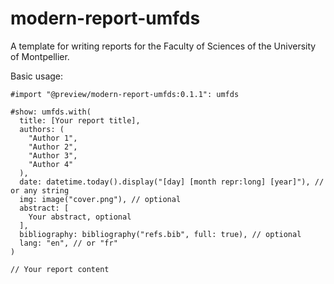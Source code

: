 # modern-report-umfds

A template for writing reports for the Faculty of Sciences of the University of Montpellier.

Basic usage:

```typst
#import "@preview/modern-report-umfds:0.1.1": umfds

#show: umfds.with(
  title: [Your report title],
  authors: (
    "Author 1",
    "Author 2",
    "Author 3",
    "Author 4"
  ),
  date: datetime.today().display("[day] [month repr:long] [year]"), // or any string
  img: image("cover.png"), // optional
  abstract: [
    Your abstract, optional
  ],
  bibliography: bibliography("refs.bib", full: true), // optional
  lang: "en", // or "fr"
)

// Your report content
```
